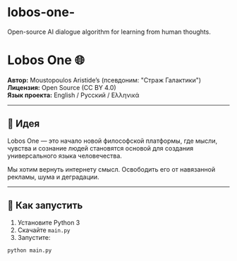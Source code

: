 # lobos-one-
Open-source AI dialogue algorithm for learning from human thoughts.
# Lobos One 🌐

**Автор:** Moustopoulos Aristide’s (псевдоним: "Страж Галактики")  
**Лицензия:** Open Source (CC BY 4.0)  
**Язык проекта:** English / Русский / Ελληνικά

---

## 🧠 Идея

Lobos One — это начало новой философской платформы, где мысли, чувства и сознание людей становятся основой для создания универсального языка человечества.

Мы хотим вернуть интернету смысл. Освободить его от навязанной рекламы, шума и деградации.

---

## 🚀 Как запустить

1. Установите Python 3
2. Скачайте `main.py`
3. Запустите:

```bash
python main.py
